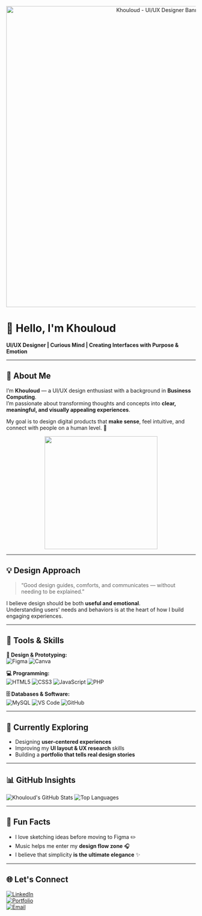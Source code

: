 <!-- 🎨 Custom Figma-Style Banner -->
<p align="center">
 <img src="https://i.ibb.co/1Q2jWkJ/khouloud-UI-UX-Designer.png" alt="Khouloud - UI/UX Designer Banner" width="800">
</p>

# 🌸 Hello, I'm Khouloud

**UI/UX Designer | Curious Mind | Creating Interfaces with Purpose & Emotion**

---

## 🌷 About Me
I’m **Khouloud** — a UI/UX design enthusiast with a background in **Business Computing**.  
I’m passionate about transforming thoughts and concepts into **clear, meaningful, and visually appealing experiences**.

My goal is to design digital products that **make sense**, feel intuitive, and connect with people on a human level. 🌿

<p align="center">
<img src="https://cdn.dribbble.com/users/1162077/screenshots/3848914/programmer_girl.gif" width="300">
</p>

---

## 💡 Design Approach
> “Good design guides, comforts, and communicates — without needing to be explained.”

I believe design should be both **useful and emotional**.  
Understanding users' needs and behaviors is at the heart of how I build engaging experiences.

---

## 🧠 Tools & Skills

**🎨 Design & Prototyping:**  
![Figma](https://img.shields.io/badge/Figma-F24E1E?style=for-the-badge&logo=figma&logoColor=white)
![Canva](https://img.shields.io/badge/Canva-00C4CC?style=for-the-badge&logo=canva&logoColor=white)

**💻 Programming:**  
![HTML5](https://img.shields.io/badge/HTML5-E34F26?style=flat&logo=html5&logoColor=white)
![CSS3](https://img.shields.io/badge/CSS3-1572B6?style=flat&logo=css3&logoColor=white)
![JavaScript](https://img.shields.io/badge/JavaScript-F7DF1E?style=flat&logo=javascript&logoColor=black)
![PHP](https://img.shields.io/badge/PHP-777BB4?style=flat&logo=php&logoColor=white)

**🗄 Databases & Software:**  
![MySQL](https://img.shields.io/badge/MySQL-4479A1?style=flat&logo=mysql&logoColor=white)
![VS Code](https://img.shields.io/badge/VS%20Code-007ACC?style=for-the-badge&logo=visualstudiocode&logoColor=white)
![GitHub](https://img.shields.io/badge/GitHub-181717?style=for-the-badge&logo=github&logoColor=white)

---

## 💬 Currently Exploring
- Designing **user-centered experiences**
- Improving my **UI layout & UX research** skills
- Building a **portfolio that tells real design stories**

---

## 📊 GitHub Insights  
 
![Khouloud's GitHub Stats](https://github-readme-stats.vercel.app/api?username=khouloudchb9-dotcom&show_icons=true&theme=tokyonight)
![Top Languages](https://github-readme-stats.vercel.app/api/top-langs/?username=khouloudchb9-dotcom&layout=compact&theme=tokyonight)

---

## 🌈 Fun Facts
- I love sketching ideas before moving to Figma ✏️  
- Music helps me enter my **design flow zone** 🎧  
- I believe that simplicity **is the ultimate elegance** ✨  

---

## 🌐 Let's Connect
[![LinkedIn](https://img.shields.io/badge/LinkedIn-0077B5?style=for-the-badge&logo=linkedin&logoColor=white)](https://linkedin.com/in/yourprofile)  
[![Portfolio](https://img.shields.io/badge/Portfolio-FF4088?style=for-the-badge&logo=vercel&logoColor=white)](https://yourportfolio.com)  
[![Email](https://img.shields.io/badge/Email-D14836?style=for-the-badge&logo=gmail&logoColor=white)](mailto:khouloudchb9@gmail.com)
